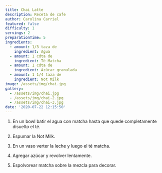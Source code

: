 ```yaml
---
title: Chai Latte
description: Receta de cafe
author: Carolina Carriel
featured: false
difficulty: 1
servings: 2
preparationTime: 5
ingredients:
  - amount: 1/3 taza de
    ingredient: Agua
  - amount: 1 cdta de
    ingredient: Té Matcha
  - amount: 1 cdta de
    ingredient: Azúcar granulada
  - amount: 1 1/4 taza de
    ingredient: Not Milk
image: /assets/img/chai.jpg
gallery:
  - /assets/img/chai.jpg
  - /assets/img/chai-2.jpg
  - /assets/img/chai-3.jpg
date: '2020-07-22 12:15:50'
---
```

1. En un bowl batir el agua con matcha hasta que quede completamente disuelto el té.			

2. Espumar la Not Milk.

3. En un vaso verter la leche y luego el té matcha.	

4. Agregar azúcar y revolver lentamente.

5. Espolvorear matcha sobre la mezcla para decorar.
